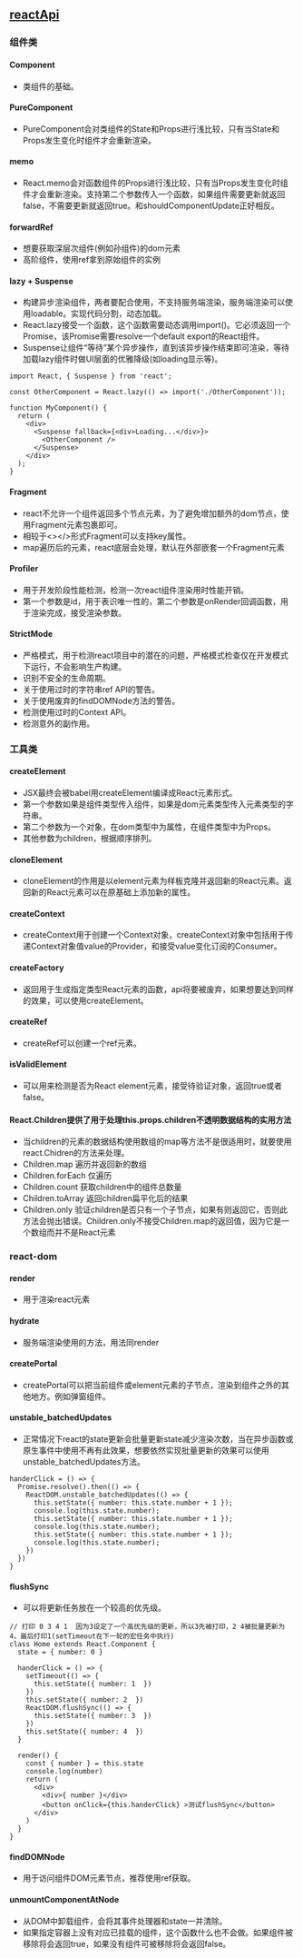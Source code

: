 ## [reactApi](https://juejin.cn/post/6950063294270930980)
### 组件类
#### Component
- 类组件的基础。
#### PureComponent
- PureComponent会对类组件的State和Props进行浅比较，只有当State和Props发生变化时组件才会重新渲染。
#### memo
- React.memo会对函数组件的Props进行浅比较，只有当Props发生变化时组件才会重新渲染。支持第二个参数传入一个函数，如果组件需要更新就返回false，不需要更新就返回true。和shouldComponentUpdate正好相反。
#### forwardRef
- 想要获取深层次组件(例如孙组件)的dom元素
- 高阶组件，使用ref拿到原始组件的实例
#### lazy + Suspense
- 构建异步渲染组件，两者要配合使用，不支持服务端渲染，服务端渲染可以使用loadable。实现代码分割，动态加载。
- React.lazy接受一个函数，这个函数需要动态调用import()。它必须返回一个Promise，该Promise需要resolve一个default export的React组件。
- Suspense让组件“等待”某个异步操作，直到该异步操作结束即可渲染，等待加载lazy组件时做UI层面的优雅降级(如loading显示等)。
```
import React, { Suspense } from 'react';

const OtherComponent = React.lazy(() => import('./OtherComponent'));

function MyComponent() {
  return (
    <div>
      <Suspense fallback={<div>Loading...</div>}>
        <OtherComponent />
      </Suspense>
    </div>
  );
}
```
#### Fragment
- react不允许一个组件返回多个节点元素，为了避免增加额外的dom节点，使用Fragment元素包裹即可。
- 相较于<></>形式Fragment可以支持key属性。
- map遍历后的元素，react底层会处理，默认在外部嵌套一个Fragment元素
#### Profiler
- 用于开发阶段性能检测，检测一次react组件渲染用时性能开销。
- 第一个参数是id，用于表识唯一性的，第二个参数是onRender回调函数，用于渲染完成，接受渲染参数。
#### StrictMode
- 严格模式，用于检测react项目中的潜在的问题，严格模式检查仅在开发模式下运行，不会影响生产构建。
- 识别不安全的生命周期。
- 关于使用过时的字符串ref API的警告。
- 关于使用废弃的findDOMNode方法的警告。
- 检测使用过时的Context API。
- 检测意外的副作用。
### 工具类
#### createElement
- JSX最终会被babel用createElement编译成React元素形式。
- 第一个参数如果是组件类型传入组件，如果是dom元素类型传入元素类型的字符串。
- 第二个参数为一个对象，在dom类型中为属性，在组件类型中为Props。
- 其他参数为children，根据顺序排列。
#### cloneElement
- cloneElement的作用是以element元素为样板克隆并返回新的React元素。返回新的React元素可以在原基础上添加新的属性。
#### createContext
- createContext用于创建一个Context对象，createContext对象中包括用于传递Context对象值value的Provider，和接受value变化订阅的Consumer。
#### createFactory
- 返回用于生成指定类型React元素的函数，api将要被废弃，如果想要达到同样的效果，可以使用createElement。
#### createRef
- createRef可以创建一个ref元素。
#### isValidElement
- 可以用来检测是否为React element元素，接受待验证对象，返回true或者false。
#### React.Children提供了用于处理this.props.children不透明数据结构的实用方法
- 当children的元素的数据结构使用数组的map等方法不是很适用时，就要使用react.Chidren的方法来处理。
- Children.map 遍历并返回新的数组
- Children.forEach 仅遍历
- Children.count 获取children中的组件总数量
- Children.toArray 返回children扁平化后的结果
- Children.only 验证children是否只有一个子节点，如果有则返回它，否则此方法会抛出错误。Children.only不接受Children.map的返回值，因为它是一个数组而并不是React元素
### react-dom
#### render
- 用于渲染react元素
#### hydrate
- 服务端渲染使用的方法，用法同render
#### createPortal
- createPortal可以把当前组件或element元素的子节点，渲染到组件之外的其他地方。例如弹窗组件。
#### unstable_batchedUpdates
- 正常情况下react的state更新会批量更新state减少渲染次数，当在异步函数或原生事件中使用不再有此效果，想要依然实现批量更新的效果可以使用unstable_batchedUpdates方法。
```
handerClick = () => {
  Promise.resolve().then(() => {
    ReactDOM.unstable_batchedUpdates(() => {
      this.setState({ number: this.state.number + 1 });
      console.log(this.state.number);
      this.setState({ number: this.state.number + 1 });
      console.log(this.state.number);
      this.setState({ number: this.state.number + 1 });
      console.log(this.state.number);
    }) 
  })
}

```
#### flushSync
- 可以将更新任务放在一个较高的优先级。
```
// 打印 0 3 4 1  因为3设定了一个高优先级的更新，所以3先被打印，2 4被批量更新为4，最后打印1(setTimeout在下一轮的宏任务中执行)
class Home extends React.Component {
  state = { number: 0 }

  handerClick = () => {
    setTimeout(() => {
      this.setState({ number: 1  })
    })
    this.setState({ number: 2  })
    ReactDOM.flushSync(() => {
      this.setState({ number: 3  })
    })
    this.setState({ number: 4  })
  }

  render() {
    const { number } = this.state
    console.log(number)
    return (
      <div>
        <div>{ number }</div>
        <button onClick={this.handerClick} >测试flushSync</button>
      </div>
    )
  }
}
```
#### findDOMNode
- 用于访问组件DOM元素节点，推荐使用ref获取。
#### unmountComponentAtNode
- 从DOM中卸载组件，会将其事件处理器和state一并清除。
- 如果指定容器上没有对应已挂载的组件，这个函数什么也不会做。如果组件被移除将会返回true，如果没有组件可被移除将会返回false。 